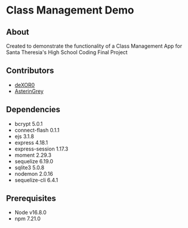 # Class Management Demo

## About
Created to demonstrate the functionality of a Class Management App for Santa Theresia's High School Coding Final Project

## Contributors
- [deXOR0](https://github.com/deXOR0)
- [AsterinGrey](https://github.com/AsterinGray)

## Dependencies
- bcrypt 5.0.1
- connect-flash 0.1.1
- ejs 3.1.8
- express 4.18.1
- express-session 1.17.3
- moment 2.29.3
- sequelize 6.19.0
- sqlite3 5.0.8
- nodemon 2.0.16
- sequelize-cli 6.4.1

## Prerequisites
- Node v16.8.0
- npm 7.21.0

